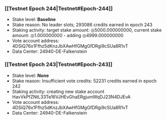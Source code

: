 ### [[Testnet Epoch 244|Testnet#Epoch-244]]
* Stake level: **Baseline**
* Stake reason: No leader slots; 293086 credits earned in epoch 243
* Staking activity: target stake amount: ◎5000.000000000, current stake amount: ◎1.000000000 - adding ◎4999.000000000
* Vote account address: 4DSiQ76x1Ffhz5dKnzJbXAwHfGMgGfDRgi9cSUa8R1vT
* Data Center: 24940-DE-Falkenstein
### [[Testnet Epoch 243|Testnet#Epoch-243]]
* Stake level: **None**
* Stake reason: Insufficient vote credits: 52231 credits earned in epoch 242
* Staking activity: creating new stake account HavVkPfZNtL33Te16VJHEvGhaERgjumWqDJ23N4DJEvA
* Vote account address: 4DSiQ76x1Ffhz5dKnzJbXAwHfGMgGfDRgi9cSUa8R1vT
* Data Center: 24940-DE-Falkenstein